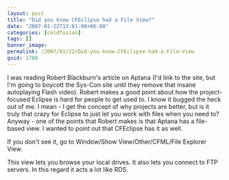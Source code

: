 ```yaml
---
layout: post
title: "Did you know CFEclipse had a File View?"
date: "2007-01-22T13:01:00+06:00"
categories: [coldfusion]
tags: []
banner_image: 
permalink: /2007/01/22/Did-you-know-CFEclipse-had-a-File-View
guid: 1788
---
```


I was reading Robert Blackburn's article on Aptana (I'd link to the site, but I'm going to boycott the Sys-Con site until they remove that insane autoplaying Flash video). Robert makes a good point about how the project-focused Eclipse is hard for people to get used to. I know it bugged the heck out of me. I mean - I get the concept of why projects are better, but is it truly that crazy for Eclipse to just let you work with files when you need to? Anyway - one of the points that Robert makes is that Aptana has a file-based view. I wanted to point out that CFEclipse has it as well.

If you don't see it, go to Window/Show View/Other/CFML/File Explorer View.

This view lets you browse your local drives. It also lets you connect to FTP servers. In this regard it acts a lot like RDS.